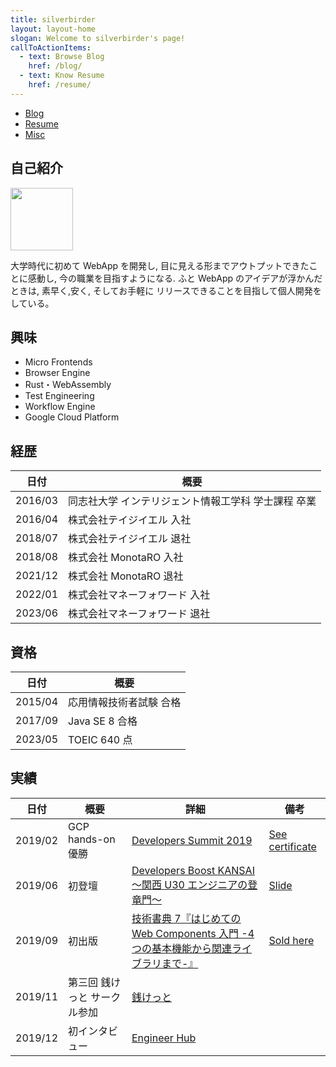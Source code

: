 ```yaml
---
title: silverbirder
layout: layout-home
slogan: Welcome to silverbirder's page!
callToActionItems:
  - text: Browse Blog
    href: /blog/
  - text: Know Resume
    href: /resume/
---
```


- [Blog](/blog)
- [Resume](/resume)
- [Misc](/misc)

## 自己紹介

<img src="https://google-account-photo.vercel.app/api/?account_id=101722346324226588907" style="width: 100px"/>

大学時代に初めて WebApp を開発し, 目に見える形までアウトプットできたことに感動し, 今の職業を目指すようになる. ふと WebApp のアイデアが浮かんだときは, 素早く,安く, そしてお手軽に リリースできることを目指して個人開発をしている。

## 興味

- Micro Frontends
- Browser Engine
- Rust・WebAssembly
- Test Engineering
- Workflow Engine
- Google Cloud Platform

## 経歴

| 日付    | 概要                                                |
| ------- | --------------------------------------------------- |
| 2016/03 | 同志社大学 インテリジェント情報工学科 学士課程 卒業 |
| 2016/04 | 株式会社テイジイエル 入社                           |
| 2018/07 | 株式会社テイジイエル 退社                           |
| 2018/08 | 株式会社 MonotaRO 入社                              |
| 2021/12 | 株式会社 MonotaRO 退社                              |
| 2022/01 | 株式会社マネーフォワード 入社                       |
| 2023/06 | 株式会社マネーフォワード 退社                       |

## 資格

| 日付    | 概要                    |
| ------- | ----------------------- |
| 2015/04 | 応用情報技術者試験 合格 |
| 2017/09 | Java SE 8 合格          |
| 2023/05 | TOEIC 640 点            |

## 実績

| 日付    | 概要                         | 詳細                                                                                                                                                | 備考                                                                                                                                             |
| ------- | ---------------------------- | --------------------------------------------------------------------------------------------------------------------------------------------------- | ------------------------------------------------------------------------------------------------------------------------------------------------ |
| 2019/02 | GCP hands-on 優勝            | [Developers Summit 2019](https://event.shoeisha.jp/devsumi/20190214/session/2015/)                                                                  | [See certificate](https://res.cloudinary.com/silverbirder/image/upload/v1551278903/Accomplish%C2%ADments/developers_summit_2019_gcp_handson.jpg) |
| 2019/06 | 初登壇                       | [Developers Boost KANSAI ～関西 U30 エンジニアの登竜門～](https://event.shoeisha.jp/devboost/20190615/timetable#tt1810)                             | [Slide](https://www.slideshare.net/monotaro-itd-pr/ss-150331504)                                                                                 |
| 2019/09 | 初出版                       | [技術書典 7『はじめての Web Components 入門 -4 つの基本機能から関連ライブラリまで-』](https://techbookfest.org/event/tbf07/circle/5117648689954816) | [Sold here](https://www.amazon.co.jp/dp/B08CY2QCFV/)                                                                                             |
| 2019/11 | 第三回 銭けっと サークル参加 | [銭けっと](https://zeniket.jimdofree.com/)                                                                                                          |                                                                                                                                                  |
| 2019/12 | 初インタビュー               | [Engineer Hub](https://employment.en-japan.com/engineerhub/entry/2019/12/19/103000)                                                                 |                                                                                                                                                  |
